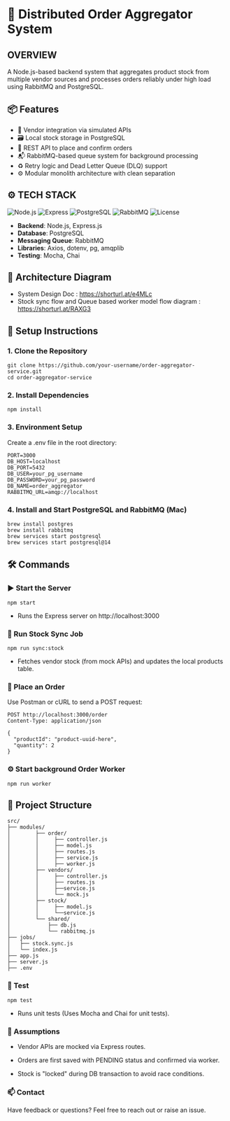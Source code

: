 # 🛒 Distributed Order Aggregator System


## OVERVIEW
A Node.js-based backend system that aggregates product stock from multiple vendor sources and processes orders reliably under high load using RabbitMQ and PostgreSQL.


## 📦 Features

- 🔗 Vendor integration via simulated APIs
- 🗃️ Local stock storage in PostgreSQL
- 🛒 REST API to place and confirm orders
- 📬 RabbitMQ-based queue system for background processing
- ♻️ Retry logic and Dead Letter Queue (DLQ) support
- ⚙️ Modular monolith architecture with clean separation


## ⚙️ TECH STACK

![Node.js](https://img.shields.io/badge/nodejs-v24.x-green)
![Express](https://img.shields.io/badge/express.js-lightgrey)
![PostgreSQL](https://img.shields.io/badge/PostgreSQL-14-blue)
![RabbitMQ](https://img.shields.io/badge/RabbitMQ-queue-orange)
![License](https://img.shields.io/badge/license-MIT-brightgreen)
- **Backend**: Node.js, Express.js
- **Database**: PostgreSQL
- **Messaging Queue**: RabbitMQ
- **Libraries**: Axios, dotenv, pg, amqplib
- **Testing**: Mocha, Chai


## 🧠 Architecture Diagram

- System Design Doc : https://shorturl.at/e4MLc
- Stock sync flow and Queue based worker model flow diagram : https://shorturl.at/RAXG3


## 🚀 Setup Instructions

### 1. Clone the Repository
```
git clone https://github.com/your-username/order-aggregator-service.git
cd order-aggregator-service
```

### 2. Install Dependencies
``` npm install ```

### 3. Environment Setup

Create a .env file in the root directory:
```
PORT=3000
DB_HOST=localhost
DB_PORT=5432
DB_USER=your_pg_username
DB_PASSWORD=your_pg_password
DB_NAME=order_aggregator
RABBITMQ_URL=amqp://localhost
```

### 4. Install and Start PostgreSQL and RabbitMQ (Mac)
```
brew install postgres
brew install rabbitmq
brew services start postgresql
brew services start postgresql@14
```

## 🛠️ Commands

### ▶️ Start the Server
``` npm start ```
- Runs the Express server on http://localhost:3000 

### 🔄 Run Stock Sync Job
``` npm run sync:stock ```
- Fetches vendor stock (from mock APIs) and updates the local products table.

### 🛒 Place an Order
Use Postman or cURL to send a POST request:

```
POST http://localhost:3000/order
Content-Type: application/json

{
  "productId": "product-uuid-here",
  "quantity": 2
}
```

### ⚙️ Start background Order Worker
``` npm run worker ```



## 📂 Project Structure
```
src/
├── modules/
│        ├── order/
│        │     ├── controller.js
│        │     ├── model.js
│        │     ├── routes.js
│        │     ├── service.js
│        │     ├── worker.js
│        ├── vendors/
│        │     ├── controller.js
│        │     ├── routes.js
│        │     ├──service.js
│        │     └── mock.js    
│        ├── stock/
│        │     ├── model.js
│        │     └──service.js
│        └── shared/
│            ├── db.js
│            └── rabbitmq.js
├── jobs/
│   ├── stock.sync.js
│   └── index.js
├── app.js
├── server.js
├── .env
```

### 🧪 Test
```` npm test ````
- Runs unit tests (Uses Mocha and Chai for unit tests).

### 📝 Assumptions
- Vendor APIs are mocked via Express routes.

- Orders are first saved with PENDING status and confirmed via worker.

- Stock is "locked" during DB transaction to avoid race conditions.







### 📫 Contact
Have feedback or questions? Feel free to reach out or raise an issue.

